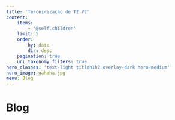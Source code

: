 ```yaml
---
title: 'Terceirização de TI V2'
content:
    items:
        - '@self.children'
    limit: 5
    order:
        by: date
        dir: desc
    pagination: true
    url_taxonomy_filters: true
hero_classes: 'text-light titleh1h2 overlay-dark hero-medium'
hero_image: gahaha.jpg
menu: Blog
---
```


# Blog
